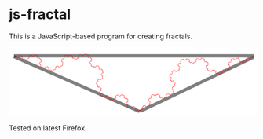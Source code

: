 # js-fractal
This is a JavaScript-based program for creating fractals.

![Demo](demo.png)

Tested on latest Firefox.
